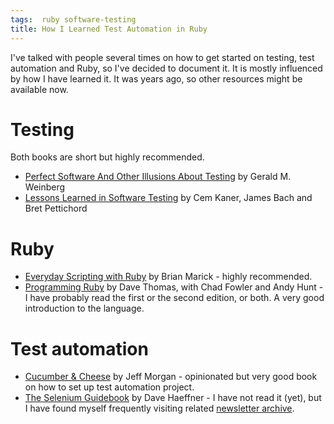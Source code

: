 ```yaml
---
tags:  ruby software-testing
title: How I Learned Test Automation in Ruby
---
```

I've talked with people several times on how to get started on testing, test automation and Ruby, so I've decided to document it. It is mostly influenced by how I have learned it. It was years ago, so other resources might be available now.

# Testing

Both books are short but highly recommended.

- [Perfect Software And Other Illusions About Testing](https://leanpub.com/perfectsoftware) by Gerald M. Weinberg
- [Lessons Learned in Software Testing](https://www.goodreads.com/book/show/599997.Lessons_Learned_in_Software_Testing) by Cem Kaner, James Bach and Bret Pettichord

# Ruby

- [Everyday Scripting with Ruby](https://pragprog.com/book/bmsft/everyday-scripting-with-ruby) by Brian Marick - highly recommended.
- [Programming Ruby](https://pragprog.com/book/ruby4/programming-ruby-1-9-2-0) by Dave Thomas, with Chad Fowler and Andy Hunt - I have probably read the first or the second edition, or both. A very good introduction to the language.

# Test automation

- [Cucumber & Cheese](https://leanpub.com/cucumber_and_cheese) by Jeff Morgan  - opinionated but very good book on how to set up test automation project.
- [The Selenium Guidebook](https://seleniumguidebook.com/) by Dave Haeffner - I have not read it (yet), but I have found myself frequently visiting related [newsletter archive](http://elementalselenium.com/tips).
